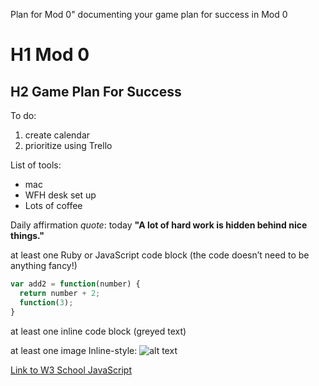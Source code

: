 Plan for Mod 0" documenting your game plan for success in Mod 0
# H1 Mod 0
## H2 Game Plan For Success

To do:
1. create calendar
2. prioritize using Trello


List of tools:
- mac
- WFH desk set up
- Lots of coffee

Daily affirmation *quote*:
 today **"A lot of hard work is hidden behind nice things."**


at least one Ruby or JavaScript code block (the code doesn’t need to be anything fancy!)
```javascript
var add2 = function(number) {
  return number + 2;
  function(3);
}
```

at least one inline code block (greyed text)

at least one image
Inline-style:
![alt text](https://img.freepik.com/free-vector/spring-flower-collection_23-2148853687.jpg?w=1800&t=st=1663621324~exp=1663621924~hmac=5430fb76c63bdd01881bca4431802134503d26c8a952b6a11cb40f133a70184b "Logo Title Text 1")


[Link to W3 School JavaScript](https://www.google.com)
